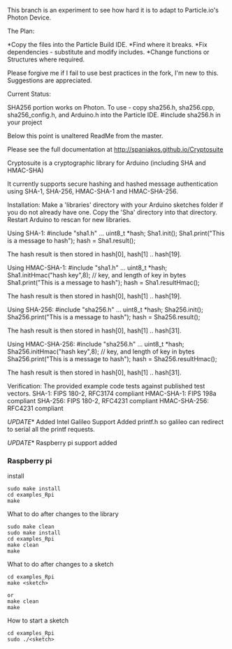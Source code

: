 This branch is an experiment to see how hard it is to adapt to Particle.io's Photon Device.

The Plan:

  *Copy the files into the Particle Build IDE. 
  *Find where it breaks. 
  *Fix dependencies - substitute and modify includes. 
  *Change functions or Structures where required. 
  
Please forgive me if I fail to use best practices in the fork, I'm new to this.  Suggestions are appreciated.

Current Status:

  SHA256 portion works on Photon. 
  To use - copy sha256.h, sha256.cpp, sha256_config.h, and Arduino.h into the Particle IDE.
  #include sha256.h in your project

Below this point is unaltered ReadMe from the master.

Please see the full documentation at http://spaniakos.github.io/Cryptosuite

Cryptosuite is a cryptographic library for Arduino (including SHA and HMAC-SHA)

It currently supports secure hashing and hashed message authentication using SHA-1, SHA-256, HMAC-SHA-1 and HMAC-SHA-256.

Installation:
  Make a 'libraries' directory with your Arduino sketches folder if you do not already have one.
  Copy the 'Sha' directory into that directory.
  Restart Arduino to rescan for new libraries.

Using SHA-1:
  #include "sha1.h"
  ...
  uint8_t *hash;
  Sha1.init();
  Sha1.print("This is a message to hash");
  hash = Sha1.result();

  The hash result is then stored in hash[0], hash[1] .. hash[19].

Using HMAC-SHA-1:
  #include "sha1.h"
  ...
  uint8_t *hash;
  Sha1.initHmac("hash key",8); // key, and length of key in bytes
  Sha1.print("This is a message to hash");
  hash = Sha1.resultHmac();

  The hash result is then stored in hash[0], hash[1] .. hash[19].

Using SHA-256:
  #include "sha256.h"
  ...
  uint8_t *hash;
  Sha256.init();
  Sha256.print("This is a message to hash");
  hash = Sha256.result();

  The hash result is then stored in hash[0], hash[1] .. hash[31].

Using HMAC-SHA-256:
  #include "sha256.h"
  ...
  uint8_t *hash;
  Sha256.initHmac("hash key",8); // key, and length of key in bytes
  Sha256.print("This is a message to hash");
  hash = Sha256.resultHmac();

  The hash result is then stored in hash[0], hash[1] .. hash[31].


Verification:
  The provided example code tests against published test vectors.
  SHA-1: FIPS 180-2, RFC3174 compliant
  HMAC-SHA-1: FIPS 198a compliant
  SHA-256: FIPS 180-2, RFC4231 compliant
  HMAC-SHA-256:  RFC4231 compliant

*UPDATE** Added Intel Galileo Support
Added printf.h so galileo can redirect to serial all the printf requests.

*UPDATE** Raspberry pi support added
### Raspberry  pi
install
```
sudo make install
cd examples_Rpi
make
```

What to do after changes to the library
```
sudo make clean
sudo make install
cd examples_Rpi
make clean
make
```

What to do after changes to a sketch
```
cd examples_Rpi
make <sketch>

or 
make clean
make
```

How to start a sketch
```
cd examples_Rpi
sudo ./<sketch>
```

